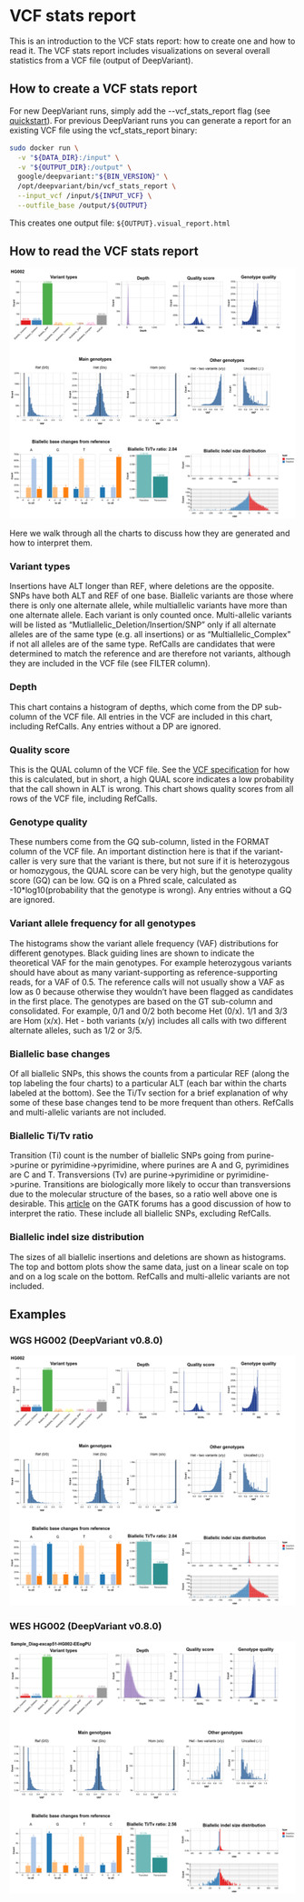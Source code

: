 # VCF stats report

This is an introduction to the VCF stats report: how to create one and how to
read it. The VCF stats report includes visualizations on several overall
statistics from a VCF file (output of DeepVariant).

## How to create a VCF stats report

For new DeepVariant runs, simply add the --vcf_stats_report flag (see
[quickstart](deepvariant-quick-start.md)). For previous DeepVariant runs you can
generate a report for an existing VCF file using the vcf_stats_report binary:

```bash
sudo docker run \
  -v "${DATA_DIR}:/input" \
  -v "${OUTPUT_DIR}:/output" \
  google/deepvariant:"${BIN_VERSION}" \
  /opt/deepvariant/bin/vcf_stats_report \
  --input_vcf /input/${INPUT_VCF} \
  --outfile_base /output/${OUTPUT}
```

This creates one output file: `${OUTPUT}.visual_report.html`

## How to read the VCF stats report

![screenshot of VCF stats report](images/WGS_HG002.v0.8.0_visual_report.png)

Here we walk through all the charts to discuss how they are generated and how to
interpret them.

### Variant types

Insertions have ALT longer than REF, where deletions are the opposite. SNPs have
both ALT and REF of one base. Biallelic variants are those where there is only
one alternate allele, while multiallelic variants have more than one alternate
allele. Each variant is only counted once. Multi-allelic variants will be listed
as “Mutliallelic_Deletion/Insertion/SNP” only if all alternate alleles are of
the same type (e.g. all insertions) or as “Multiallelic_Complex” if not all
alleles are of the same type. RefCalls are candidates that were determined to
match the reference and are therefore not variants, although they are included
in the VCF file (see FILTER column).

### Depth

This chart contains a histogram of depths, which come from the DP sub-column of
the VCF file. All entries in the VCF are included in this chart, including
RefCalls. Any entries without a DP are ignored.

### Quality score

This is the QUAL column of the VCF file. See the [VCF specification] for how
this is calculated, but in short, a high QUAL score indicates a low probability
that the call shown in ALT is wrong. This chart shows quality scores from all
rows of the VCF file, including RefCalls.

### Genotype quality

These numbers come from the GQ sub-column, listed in the FORMAT column of the
VCF file. An important distinction here is that if the variant-caller is very
sure that the variant is there, but not sure if it is heterozygous or
homozygous, the QUAL score can be very high, but the genotype quality score (GQ)
can be low. GQ is on a Phred scale, calculated as -10*log10(probability that the
genotype is wrong). Any entries without a GQ are ignored.

### Variant allele frequency for all genotypes

The histograms show the variant allele frequency (VAF) distributions for
different genotypes. Black guiding lines are shown to indicate the theoretical
VAF for the main genotypes. For example heterozygous variants should have about
as many variant-supporting as reference-supporting reads, for a VAF of 0.5. The
reference calls will not usually show a VAF as low as 0 because otherwise they
wouldn’t have been flagged as candidates in the first place. The genotypes are
based on the GT sub-column and consolidated. For example, 0/1 and 0/2 both
become Het (0/x). 1/1 and 3/3 are Hom (x/x). Het - both variants (x/y) includes
all calls with two different alternate alleles, such as 1/2 or 3/5.

### Biallelic base changes

Of all biallelic SNPs, this shows the counts from a particular REF (along the
top labeling the four charts) to a particular ALT (each bar within the charts
labeled at the bottom). See the Ti/Tv section for a brief explanation of why
some of these base changes tend to be more frequent than others. RefCalls and
multi-allelic variants are not included.

### Biallelic Ti/Tv ratio

Transition (Ti) count is the number of biallelic SNPs going from purine->purine
or pyrimidine->pyrimidine, where purines are A and G, pyrimidines are C and T.
Transversions (Tv) are purine->pyrimidine or pyrimidine->purine. Transitions
are biologically more likely to occur than transversions due to the molecular
structure of the bases, so a ratio well above one is desirable. This
[article](https://gatkforums.broadinstitute.org/gatk/discussion/6308/evaluating-the-quality-of-a-variant-callset)
on the GATK forums has a good discussion of how to interpret the ratio. These
include all biallelic SNPs, excluding RefCalls.

### Biallelic indel size distribution

The sizes of all biallelic insertions and deletions are shown as histograms. The
top and bottom plots show the same data, just on a linear scale on top and on a
log scale on the bottom. RefCalls and multi-allelic variants are not included.

## Examples

### WGS HG002 (DeepVariant v0.8.0)

![visual report of WGS HG002 case study v0.8.0](images/WGS_HG002.v0.8.0_visual_report.png)

### WES HG002 (DeepVariant v0.8.0)

![visual report of WES HG002 case study v0.8.0](images/WES_HG002.v0.8.0_visual_report.png)

[VCF specification]: https://samtools.github.io/hts-specs/VCFv4.3.pdf
